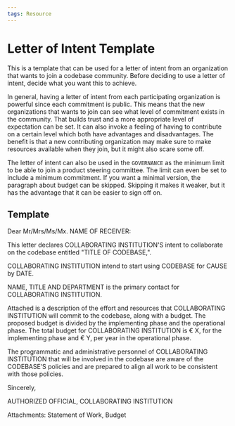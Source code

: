 ```yaml
---
tags: Resource
---
```


# Letter of Intent Template

This is a template that can be used for a letter of intent from an organization that wants to join a codebase community.
Before deciding to use a letter of intent, decide what you want this to achieve.

In general, having a letter of intent from each participating organization is powerful since each commitment is public.
This means that the new organizations that wants to join can see what level of commitment exists in the community.
That builds trust and a more appropriate level of expectation can be set.
It can also invoke a feeling of having to contribute on a certain level which both have advantages and disadvantages.
The benefit is that a new contributing organization may make sure to make resources available when they join, but it might also scare some off.

The letter of intent can also be used in the `GOVERNANCE` as the minimum limit to be able to join a product steering committee.
The limit can even be set to include a minimum commitment.
If you want a minimal version, the paragraph about budget can be skipped.
Skipping it makes it weaker, but it has the advantage that it can be easier to sign off on.

## Template

Dear Mr/Mrs/Ms/Mx. NAME OF RECEIVER:

This letter declares COLLABORATING INSTITUTION'S intent to collaborate on the codebase entitled "TITLE OF CODEBASE,".

COLLABORATING INSTITUTION intend to start using CODEBASE for CAUSE by DATE.

NAME, TITLE AND DEPARTMENT is the primary contact for COLLABORATING INSTITUTION.

Attached is a description of the effort and resources that COLLABORATING INSTITUTION will commit to the codebase, along with a budget.
The proposed budget is divided by the implementing phase and the operational phase.
The total budget for COLLABORATING INSTITUTION is € X, for the implementing phase and € Y, per year in the operational phase.

The programmatic and administrative personnel of COLLABORATING INSTITUTION that will be involved in the codebase are aware of the CODEBASE’S policies and are prepared to align all work to be consistent with those policies.

Sincerely,

AUTHORIZED OFFICIAL, COLLABORATING INSTITUTION

Attachments:  Statement of Work, Budget
